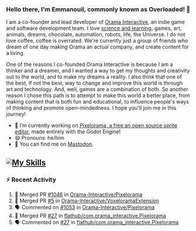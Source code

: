 ### Hello there, I'm Emmanouil, commonly known as Overloaded! 👋
I am a co-founder and lead developer of [Orama Interactive](https://www.oramainteractive.com/), an indie game and software development team. I love [science and learning](https://github.com/OverloadedOrama/KnowledgeBase), games, art, animals, dreams, chocolate, automation, robots, life, the Universe. I do not love coffee, coffee is overrated. We're currently just a group of friends who dream of one day making Orama an actual company, and create content for a living.

One of the reasons I co-founded Orama Interactive is because I am a thinker and a dreamer, and I wanted a way to get my thoughts and creativity out to the world, and to make my dreams a reality. I also think that one of the best, if not the best, way to change and improve this world is through art and technology. And, well, games are a combination of both. So another reason I chose this path is to attempt to make this world a better place, from making content that is both fun and educational, to influence people's ways of thinking and promote open-mindedness. I hope you'll join me in this journey!

- 🔭 I’m currently working on [Pixelorama, a free an open source sprite editor](https://github.com/Orama-Interactive/Pixelorama), made entirely with the Godot Engine!
- 😄 Pronouns: he/him
- 🐘 You can find me on <a rel="me" href="https://mastodon.social/@Overloaded">Mastodon</a>.

[![My Skills](https://skillicons.dev/icons?i=godot,py,cpp,cs,git,linux,html)](https://skillicons.dev)
---

### :zap: Recent Activity

<!--START_SECTION:activity-->
1. 🎉 Merged PR [#1046](https://github.com/Orama-Interactive/Pixelorama/pull/1046) in [Orama-Interactive/Pixelorama](https://github.com/Orama-Interactive/Pixelorama)
2. 🎉 Merged PR [#5](https://github.com/Orama-Interactive/VoxeloramaExtension/pull/5) in [Orama-Interactive/VoxeloramaExtension](https://github.com/Orama-Interactive/VoxeloramaExtension)
3. 🗣 Commented on [#1053](https://github.com/Orama-Interactive/Pixelorama/issues/1053#issuecomment-2256672696) in [Orama-Interactive/Pixelorama](https://github.com/Orama-Interactive/Pixelorama)
4. 🎉 Merged PR [#27](https://github.com/flathub/com.orama_interactive.Pixelorama/pull/27) in [flathub/com.orama_interactive.Pixelorama](https://github.com/flathub/com.orama_interactive.Pixelorama)
5. 🗣 Commented on [#27](https://github.com/flathub/com.orama_interactive.Pixelorama/pull/27#issuecomment-2256587560) in [flathub/com.orama_interactive.Pixelorama](https://github.com/flathub/com.orama_interactive.Pixelorama)
<!--END_SECTION:activity-->

<!--
**OverloadedOrama/OverloadedOrama** is a ✨ _special_ ✨ repository because its `README.md` (this file) appears on your GitHub profile.

Here are some ideas to get you started:

- 👯 I’m looking to collaborate on ...
- 🤔 I’m looking for help with ...
- 💬 Ask me about ...
- 📫 How to reach me: ...
- ⚡ Fun fact: ...
-->
